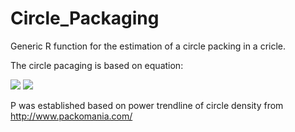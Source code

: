 # Circle_Packaging
Generic R function for the estimation of a circle packing in a cricle.

The circle pacaging is based on equation: 

<img src="https://render.githubusercontent.com/render/math?math=Circle_No = (pi * R^2)/(P * r^2)">
<img src="https://render.githubusercontent.com/render/math?math=P = pi/(0.7175*(R/r)^0.0529)">

P was established based on power trendline of circle density from http://www.packomania.com/
